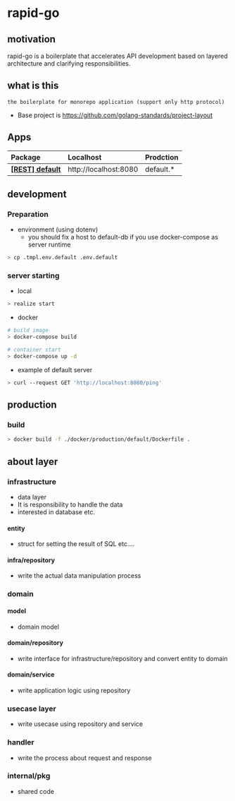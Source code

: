 # rapid-go

## motivation

rapid-go is a boilerplate that accelerates API development based on layered architecture and clarifying responsibilities.

## what is this

```
the boilerplate for monorepo application (support only http protocol)
```

- Base project is https://github.com/golang-standards/project-layout

## Apps

| Package                             | Localhost             | Prodction  |
| :---------------------------------- | :-------------------- | :--------- |
| **[[REST] default](./cmd/default)** | http://localhost:8080 | default.\* |

## development

### Preparation

<!--
- generate rsa pem file

```bash
> openssl genrsa -out ./secret/catharsis-gcp.rsa 1024
> openssl rsa -in ./secret/catharsis-gcp.rsa  -pubout > ./secret/catharsis-gcp.rsa.pub
``` -->

- environment (using dotenv)
  - you should fix a host to default-db if you use docker-compose as server runtime

```bash
> cp .tmpl.env.default .env.default
```

### server starting

- local

```bash
> realize start
```

- docker

```bash
# build image
> docker-compose build

# container start
> docker-compose up -d
```

- example of default server

```bash
> curl --request GET 'http://localhost:8080/ping'
```

<!-- ### database

- generate server code by sql boiler

```bash
> sqlboiler -c ./db/authentication/sqlboiler.toml -o ./pkg/dbmodels/authentication psql
``` -->

## production

### build

```bash
> docker build -f ./docker/production/default/Dockerfile .
```

## about layer

### infrastructure

- data layer
- It is responsibility to handle the data
- interested in database etc.

#### entity

- struct for setting the result of SQL etc....

#### infra/repository

- write the actual data manipulation process

### domain

#### model

- domain model

#### domain/repository

- write interface for infrastructure/repository and convert entity to domain

#### domain/service

- write application logic using repository

### usecase layer

- write usecase using repository and service

### handler

- write the process about request and response

### internal/pkg

- shared code
